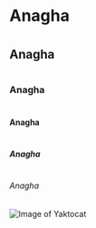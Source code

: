 # <h1>Anagha</h1>
# <h2>Anagha</h2>
# <h3>Anagha</h3>
# <h4>Anagha</h4>
# <h5>Anagha</h5>
# <h6>Anagha</h6>
![Image of Yaktocat](https://octodex.github.com/images/yaktocat.png)
